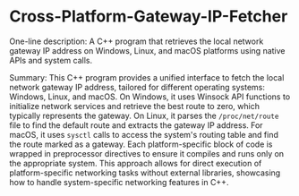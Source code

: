 # Cross-Platform-Gateway-IP-Fetcher

One-line description: A C++ program that retrieves the local network gateway IP address on Windows, Linux, and macOS platforms using native APIs and system calls.

Summary: This C++ program provides a unified interface to fetch the local network gateway IP address, tailored for different operating systems: Windows, Linux, and macOS. On Windows, it uses Winsock API functions to initialize network services and retrieve the best route to zero, which typically represents the gateway. On Linux, it parses the `/proc/net/route` file to find the default route and extracts the gateway IP address. For macOS, it uses `sysctl` calls to access the system's routing table and find the route marked as a gateway. Each platform-specific block of code is wrapped in preprocessor directives to ensure it compiles and runs only on the appropriate system. This approach allows for direct execution of platform-specific networking tasks without external libraries, showcasing how to handle system-specific networking features in C++.
